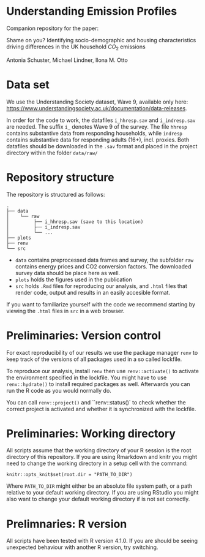 # Understanding Emission Profiles

Companion repository for the paper: 

Shame on you? Identifying socio-demographic and housing characteristics driving differences in the UK household $CO_2$ emissions

Antonia Schuster, Michael Lindner, Ilona M. Otto

# Data set

We use the Understanding Society dataset, Wave 9, available only here: https://www.understandingsociety.ac.uk/documentation/data-releases.

In order for the code to work, the datafiles `i_hhresp.sav` and `i_indresp.sav` are needed. The suffix `i_` denotes Wave 9 of the survey. The file `hhresp` contains substantive data from responding households, while `indresp` contains substantive data for responding adults (16+), incl. proxies. Both datafiles should be downloaded in the `.sav` format and placed in the project directory within the folder `data/raw/`


# Repository structure

The repository is structured as follows:

```
.
├── data
│    └── raw
│         ├── i_hhresp.sav (save to this location)
│         ├── i_indresp.sav 
│         └── ...
├── plots
├── renv
└── src
```

* `data` contains preprocessed data frames and survey, the subfolder `raw` contains energy prices and CO2 conversion factors. The downloaded survey data should be place here as well.
* `plots` holds the figures used in the publication
* `src` holds `.Rmd` files for reproducing our analysis, and `.html` files that render code, output and results in an easily accesible format.


If you want to familiarize yourself with the code we recommend starting by viewing the `.html` files in `src` in a web browser.

# Preliminaries: Version control

For exact reproducibility of our results we use the package manager `renv` to keep track of the versions of all packages used in a so called lockfile.

To reproduce our analysis, install `renv` then use `renv::activate()` to activate the environment specified in the lockfile. You might have to use `renv::hydrate()` to install required packages as well. Afterwards you can run the R code as you would normally do.

You can call `renv::project()` and ``renv::status()` to check whether the correct project is activated and whether it is synchronized with the lockfile.

# Preliminaries: Working directory

All scripts assume that the working directory of your R session is the root directory of this repository. If you are using Rmarkdown and knitr you might need to change the working directory in a setup cell with the command:
```
knitr::opts_knit$set(root.dir = "PATH_TO_DIR")
```
Where `PATH_TO_DIR` might either be an absolute file system path, or a path relative to your default working directory. If you are using RStudio you might also want to change your default working directory if is not set correctly.

# Prelimnaries: R version

All scripts have been tested with R version 4.1.0. If you are should be seeing unexpected behaviour with another R version, try switching.

